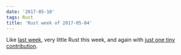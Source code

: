 ```yaml
---
date: '2017-05-10'
tags: Rust
title: 'Rust week of 2017-05-04'
---
```


Like [last week], very little Rust this week, and again with [just one
tiny contribution].

  [last week]: http://tshepang.net/rust-week-of-2017-04-27
  [just one tiny contribution]: https://github.com/rust-lang/rust/pull/41896
